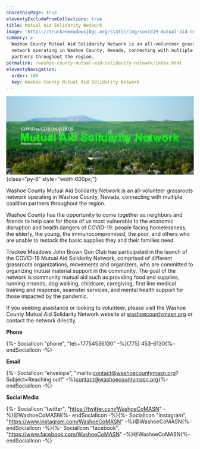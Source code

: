 ```yaml
---
ShareThisPage: true
eleventyExcludeFromCollections: true
title: Mutual Aid Solidarity Network
image: 'https://truckeemeadowsjbgc.org/static/img/covid19-mutual-aid-network.png'
summary: >-
  Washoe County Mutual Aid Solidarity Network is an all-volunteer grassroots
  network operating in Washoe County, Nevada, connecting with multiple coalition
  partners throughout the region.
permalink: /washoe-county-mutual-aid-solidarity-netowrk/index.html
eleventyNavigation:
  order: 100
  key: Washoe County Mutual Aid Solidarity Network
---
```

![Washoe County Mutual Aid Solidarity Network Logo](/static/img/covid19-mutual-aid-network.png){class="py-8" style="width:600px;"}

Washoe County Mutual Aid Solidarity Network is an all-volunteer grassroots network operating in Washoe County, Nevada, connecting with multiple coalition partners throughout the region.

Washoe County has the opportunity to come together as neighbors and friends to help care for those of us most vulnerable to the economic disruption and health dangers of COVID-19: people facing homelessness, the elderly, the young, the immunocompromised, the poor, and others who are unable to restock the basic supplies they and their families need.

Truckee Meadows John Brown Gun Club has participated in the launch of the COVID-19 Mutual Aid Solidarity Network, comprised of different grassroots organizations, movements and organizers, who are committed to organizing mutual material support in the community. The goal of the network is community mutual aid such as providing food and supplies, running errands, dog walking, childcare, caregiving, first line medical training and response, seamster services, and mental health support for those impacted by the pandemic.

If you seeking assistance or looking to volunteer, please visit the Washoe County Mutual Aid Solidarity Network website at [washoecountymasn.org](https://www.washoecountymasn.org/) or contact the network directly.

<p class="text-lg"><strong>Phone</strong></p>

{%- SocialIcon "phone", "tel:+17754536130" -%}(775) 453-6130{%- endSocialIcon -%}

<p class="text-lg"><strong>Email</strong></p>

{%- SocialIcon "envelope", "mailto:contact@washoecountymasn.org?Subject=Reaching out!" -%}contact@washoecountymasn.org{%- endSocialIcon -%}

<p class="text-lg"><strong>Social Media</strong></p>

{%- SocialIcon "twitter", "https://twitter.com/WashoeCoMASN" -%}@WashoeCoMASN{%- endSocialIcon -%}{%- SocialIcon "instagram", "https://www.instagram.com/WashoeCoMASN" -%}@WashoeCoMASN{%- endSocialIcon -%}{%- SocialIcon "facebook", "https://www.facebook.com/WashoeCoMASN" -%}@WashoeCoMASN{%- endSocialIcon -%}